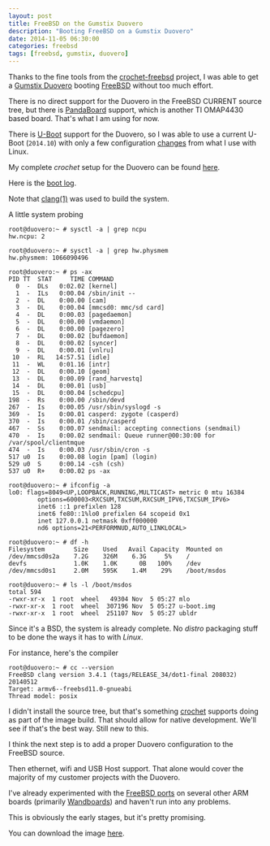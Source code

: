 ```yaml
---
layout: post
title: FreeBSD on the Gumstix Duovero
description: "Booting FreeBSD on a Gumstix Duovero"
date: 2014-11-05 06:30:00
categories: freebsd
tags: [freebsd, gumstix, duovero]
---
```


Thanks to the fine tools from the [crochet-freebsd][crochet-freebsd] project, I was able to get a [Gumstix Duovero][duovero] booting [FreeBSD][freebsd] without too much effort.

There is no direct support for the Duovero in the FreeBSD CURRENT source tree, but there is [PandaBoard][pandaboard] support, which is another TI OMAP4430 based board. That's what I am using for now.

There is [U-Boot][uboot] support for the Duovero, so I was able to use a current U-Boot (`2014.10`) with only a few configuration [changes][uboot-duovero-patch] from what I use with Linux.

My complete *crochet* setup for the Duovero can be found [here][crochet-duovero].

Here is the [boot log][duovero-boot-log].

Note that [clang(1)][clang] was used to build the system.

A little system probing

    root@duovero:~ # sysctl -a | grep ncpu
    hw.ncpu: 2

    root@duovero:~ # sysctl -a | grep hw.physmem
    hw.physmem: 1066090496

    root@duovero:~ # ps -ax
    PID TT  STAT     TIME COMMAND
      0  -  DLs   0:02.02 [kernel]
      1  -  ILs   0:00.04 /sbin/init --
      2  -  DL    0:00.00 [cam]
      3  -  DL    0:00.04 [mmcsd0: mmc/sd card]
      4  -  DL    0:00.03 [pagedaemon]
      5  -  DL    0:00.00 [vmdaemon]
      6  -  DL    0:00.00 [pagezero]
      7  -  DL    0:00.02 [bufdaemon]
      8  -  DL    0:00.02 [syncer]
      9  -  DL    0:00.01 [vnlru]
     10  -  RL   14:57.51 [idle]
     11  -  WL    0:01.16 [intr]
     12  -  DL    0:00.10 [geom]
     13  -  DL    0:00.09 [rand_harvestq]
     14  -  DL    0:00.01 [usb]
     15  -  DL    0:00.04 [schedcpu]
    198  -  Rs    0:00.00 /sbin/devd
    267  -  Is    0:00.05 /usr/sbin/syslogd -s
    369  -  Is    0:00.01 casperd: zygote (casperd)
    370  -  Is    0:00.01 /sbin/casperd
    467  -  Ss    0:00.07 sendmail: accepting connections (sendmail)
    470  -  Is    0:00.02 sendmail: Queue runner@00:30:00 for /var/spool/clientmque
    474  -  Is    0:00.03 /usr/sbin/cron -s
    517 u0  Is    0:00.08 login [pam] (login)
    529 u0  S     0:00.14 -csh (csh)
    537 u0  R+    0:00.02 ps -ax

    root@duovero:~ # ifconfig -a
    lo0: flags=8049<UP,LOOPBACK,RUNNING,MULTICAST> metric 0 mtu 16384
            options=600003<RXCSUM,TXCSUM,RXCSUM_IPV6,TXCSUM_IPV6>
            inet6 ::1 prefixlen 128
            inet6 fe80::1%lo0 prefixlen 64 scopeid 0x1
            inet 127.0.0.1 netmask 0xff000000
            nd6 options=21<PERFORMNUD,AUTO_LINKLOCAL>

    root@duovero:~ # df -h
    Filesystem        Size    Used   Avail Capacity  Mounted on
    /dev/mmcsd0s2a    7.2G    326M    6.3G     5%    /
    devfs             1.0K    1.0K      0B   100%    /dev
    /dev/mmcsd0s1     2.0M    595K    1.4M    29%    /boot/msdos

    root@duovero:~ # ls -l /boot/msdos
    total 594
    -rwxr-xr-x  1 root  wheel   49304 Nov  5 05:27 mlo
    -rwxr-xr-x  1 root  wheel  307196 Nov  5 05:27 u-boot.img
    -rwxr-xr-x  1 root  wheel  251107 Nov  5 05:27 ubldr

Since it's a BSD, the system is already complete. No *distro* packaging stuff to be done the ways it has to with *Linux*. 

For instance, here's the compiler

    root@duovero:~ # cc --version
    FreeBSD clang version 3.4.1 (tags/RELEASE_34/dot1-final 208032) 20140512
    Target: armv6--freebsd11.0-gnueabi
    Thread model: posix

I didn't install the source tree, but that's something [crochet][crochet-freebsd] supports doing as part of the image build. That should allow for native development. We'll see if that's the best way. Still new to this.

I think the next step is to add a proper Duovero configuration to the FreeBSD source. 

Then ethernet, wifi and USB Host support. That alone would cover the majority of my customer projects with the Duovero.

I've already experimented with the [FreeBSD ports][freebsd-ports] on several other ARM boards (primarily [Wandboards][wandboard]) and haven't run into any problems.

This is obviously the early stages, but it's pretty promising.

You can download the image [here][img-download].

[crochet-freebsd]: https://github.com/kientzle/crochet-freebsd
[duovero]: https://store.gumstix.com/index.php/category/43/
[freebsd]: http://www.freebsd.org
[pandaboard]: http://www.pandaboard.org/
[uboot]: http://www.denx.de/wiki/U-Boot/
[uboot-duovero-patch]: https://github.com/scottellis/crochet-freebsd/tree/duovero/board/Duovero/files
[duovero-boot-log]: https://gist.github.com/scottellis/0413bd5198b94e74d319
[clang]: https://www.freebsd.org/cgi/man.cgi?query=clang&apropos=0&sektion=0&manpath=FreeBSD+11-current&arch=default&format=html
[freebsd-ports]: https://www.freebsd.org/ports/
[wandboard]: http://www.wandboard.org/
[crochet-duovero]: https://github.com/scottellis/crochet-freebsd/tree/duovero
[img-download]: http://www.jumpnowtek.com/downloads/freebsd/duovero/
